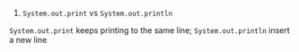 1. `System.out.print` vs `System.out.println`

`System.out.print` keeps printing to the same line; `System.out.println` insert a new line
